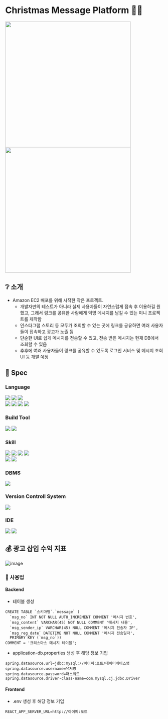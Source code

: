 # Christmas Message Platform :christmas_tree::love_letter:

<!-- 프로젝트 결과물 GIF -->
<img src="https://github.com/user-attachments/assets/c4a633df-974a-4869-99b7-daf4cf355324" width="400" />
<img src="https://github.com/user-attachments/assets/6f4cae32-101e-4533-afe9-5b4493c68d4f" width="400" />

## :grey_question: 소개

- Amazon EC2 배포를 위해 시작한 작은 프로젝트.
  - 개발자만의 테스트가 아니라 실제 사용자들이 자연스럽게 접속 후 이용하길 원했고, 그래서 링크를 공유한 사람에게 익명 메시지를 남길 수 있는 미니 프로젝트를 제작함
  - 인스타그램 스토리 등 모두가 조회할 수 있는 곳에 링크를 공유하면 여러 사용자들이 접속하고 광고가 노츨 됨
  - 단순한 UI로 쉽게 메시지를 전송할 수 있고, 전송 받은 메시지는 현재 DB에서 조회할 수 있음
  - 추후에 여러 사용자들이 링크를 공유할 수 있도록 로그인 서비스 및 메시지 조회 UI 등 개발 예정

## :bookmark_tabs: Spec

### Language

<img src="https://img.shields.io/badge/Java-407291?style=flat-square&logo=java&logoColor=white"/> <img src="https://img.shields.io/badge/Amazon Correctto 17-FF9900?style=flat-square&logo=amazon&logoColor=white"/> <img src="https://img.shields.io/badge/Node.js-5FA04E?style=flat-square&logo=Node.js&logoColor=white"/>  
<img src="https://img.shields.io/badge/JavaScript-F7DF1E?style=flat-square&logo=javascript&logoColor=white"/> <img src="https://img.shields.io/badge/React-61DAFB?style=flat-square&logo=react&logoColor=white"/> <img src="https://img.shields.io/badge/TypeScript-3178C6?style=flat-square&logo=typescript&logoColor=white"/> <img src="https://img.shields.io/badge/CSS3-1572B6?style=flat-square&logo=css3&logoColor=white"/>

### Build Tool

<img src="https://img.shields.io/badge/Gradle-02303A?style=flat-square&logo=gradle&logoColor=white"/> <img src="https://img.shields.io/badge/Create React App-09D3AC?style=flat-square&logo=createreactapp&logoColor=white"/>

### Skill

<img src="https://img.shields.io/badge/Spring Boot-6DB33F?style=flat-square&logo=springboot&logoColor=white"/> <img src="https://img.shields.io/badge/Lombok-a14933?style=flat-square&logo=lombok&logoColor=white"/> <img src="https://img.shields.io/badge/Spring Data JPA-6DB33F?style=flat-square&logo=spring&logoColor=white"/> <img src="https://img.shields.io/badge/Swagger-85EA2D?style=flat-square&logo=swagger&logoColor=white"/>  
<img src="https://img.shields.io/badge/.ENV-ECD53F?style=flat-square&logo=dotenv&logoColor=white"/> <img src="https://img.shields.io/badge/Ant Design-0170FE?style=flat-square&logo=antdesign&logoColor=white"/>

### DBMS

<img src="https://img.shields.io/badge/MySQL-4479A1?style=flat-square&logo=mysql&logoColor=white"/>

### Version Controll System

<img src="https://img.shields.io/badge/Git-F05032?style=flat-square&logo=git&logoColor=white"/>

### IDE

<img src="https://img.shields.io/badge/Eclipse IDE-2C2255?style=flat-square&logo=eclipseide&logoColor=white"/> <img src="https://img.shields.io/badge/VSCode-22a6f2?style=flat-square&logo=visualstudiocode&logoColor=white"/>

## :moneybag: 광고 삽입 수익 지표

![image](https://github.com/user-attachments/assets/6002511c-7ea2-499a-a033-75d260bca1fa)

### :pushpin: 사용법

#### Backend

- 테이블 생성

```
CREATE TABLE `스키마명`.`message` (
  `msg_no` INT NOT NULL AUTO_INCREMENT COMMENT '메시지 번호',
  `msg_content` VARCHAR(45) NOT NULL COMMENT '메시지 내용',
  `msg_sender_ip` VARCHAR(45) NULL COMMENT '메시지 전송자 IP',
  `msg_reg_date` DATETIME NOT NULL COMMENT '메시지 전송일자',
  PRIMARY KEY (`msg_no`))
COMMENT = '크리스마스 메시지 테이블';
```

- application-db.properties 생성 후 해당 정보 기입

```
spring.datasource.url=jdbc:mysql://아이피:포트/데이터베이스명
spring.datasource.username=유저명
spring.datasource.password=패스워드
spring.datasource.driver-class-name=com.mysql.cj.jdbc.Driver
```

#### Frontend

- .env 생성 후 해당 정보 기입

```
REACT_APP_SERVER_URL=http://아이피:포트
```
